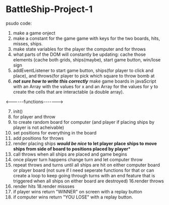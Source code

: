 # BattleShip-Project-1
psudo code:
1. make a game onject
2. make a constant for the game game with keys for the two boards, hits, misses, ships.
3. make state variables for the player the computer and for throws
4. what parts of the DOM will constantly be updating: cache those elements (cache both grids, ships(maybe), start game button, win/lose sign
5. addEventListener to start game button, ships(for player to click and place), and throws(for player to pick which square to throw bomb at
6. ***not sure how to write this correctly*** make game boards in javaScript with an Array with the values for x and an Array for the values for y to create the cells that are interactable (a double array).

<------functions------->

7. init()
8. for player and throw
9. to create random board for computer (and player if placing ships by player is not acheivable)
10. set positions for everything in the board
11. add positions for throws
12. render placing ships
*****would be nice* to let player place ships
to move ships from side of board to positions placed by player*****
13. call throws when all ships are placed and game begins
14. once player turn happens change turn and let computer throw
15. repeat throws and turns until all ships are hit on either computer board or player board
(not sure if I need seperate functions for that or can create a loop to keep going through turns with an end feature that is triggered when all ships on either board are destroyed)
16.render throws
17. render hits
18.render missses
19. if player wins return "WINNER" on screen with a replay button
20. if computer wins return "YOU LOSE" with a replay button.
